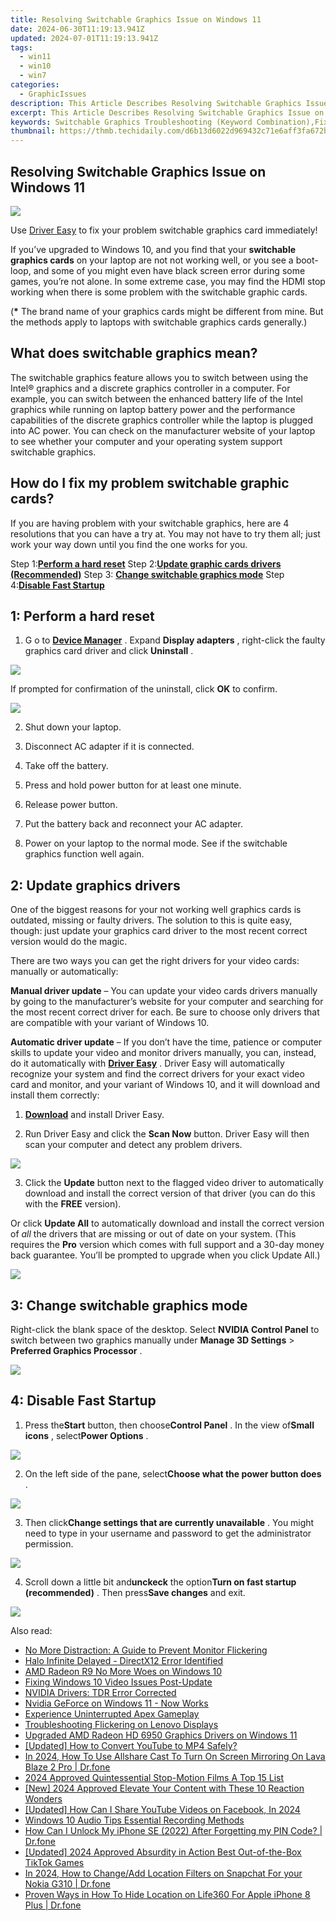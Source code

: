 ```yaml
---
title: Resolving Switchable Graphics Issue on Windows 11
date: 2024-06-30T11:19:13.941Z
updated: 2024-07-01T11:19:13.941Z
tags:
  - win11
  - win10
  - win7
categories:
  - GraphicIssues
description: This Article Describes Resolving Switchable Graphics Issue on Windows 11
excerpt: This Article Describes Resolving Switchable Graphics Issue on Windows 11
keywords: Switchable Graphics Troubleshooting (Keyword Combination),Fixing Switchable Graphics Errors in Windows 11,Resolving Dual GPU Issue on Windows 11,Windows 11 Switchable Display Problem Solutions,Correcting Hybrid Graphics Failures on Windows 11,Improve Switchable Graphics Performance (Windows),Fix Switchable Graphics in Windows 11 (Title Keyword)
thumbnail: https://thmb.techidaily.com/d6b13d6022d969432c71e6aff3fa672b2a4e175cf75b9d02e24d28aea894a489.jpg
---
```


## Resolving Switchable Graphics Issue on Windows 11

![](https://images.drivereasy.com/wp-content/uploads/2016/11/switchable-graphics-card.jpg)

 Use [Driver Easy](https://tools.techidaily.com/drivereasy/download/) to fix your problem switchable graphics card immediately!

 If you’ve upgraded to Windows 10, and you find that your **switchable graphics cards** on your laptop are not not working well, or you see a boot-loop, and some of you might even have black screen error during some games, you’re not alone. In some extreme case, you may find the HDMI stop working when there is some problem with the switchable graphic cards.

 (**\***  The brand name of your graphics cards might be different from mine. But the methods apply to laptops with switchable graphics cards generally.)

## What does switchable graphics mean?

 The switchable graphics feature allows you to switch between using the Intel® graphics and a discrete graphics controller in a computer. For example, you can switch between the enhanced battery life of the Intel graphics while running on laptop battery power and the performance capabilities of the discrete graphics controller while the laptop is plugged into AC power. You can check on the manufacturer website of your laptop to see whether your computer and your operating system support switchable graphics.

## How do I fix my problem switchable graphic cards?

 If you are having problem with your switchable graphics, here are 4 resolutions that you can have a try at. You may not have to try them all; just work your way down until you find the one works for you.

 Step 1:[**Perform a hard reset**](#m2)
 Step 2:[**Update graphic cards drivers (Recommended)**](#m3)
 Step 3: [**Change switchable graphics mode**](#m4)
 Step 4:**[Disable Fast Startup](#m5)**

## 1: Perform a hard reset

1) G o to [**Device Manager**](https://tools.techidaily.com/drivereasy/download/) . Expand **Display adapters**  , right-click the faulty graphics card driver and click **Uninstall** .

![](https://images.drivereasy.com/wp-content/uploads/2016/11/uninstall-display-adapters.jpg)

 If prompted for confirmation of the uninstall, click **OK** to confirm.

![](https://images.drivereasy.com/wp-content/uploads/2016/11/ok.png)

2) Shut down your laptop.

3) Disconnect AC adapter if it is connected.

4) Take off the battery.

5) Press and hold power button for at least one minute.

6) Release power button.

7) Put the battery back and reconnect your AC adapter.

8) Power on your laptop to the normal mode. See if the switchable graphics function well again.

## 2: Update graphics drivers

 One of the biggest reasons for your not working well graphics cards is outdated, missing or faulty drivers. The solution to this is quite easy, though: just update your graphics card driver to the most recent correct version would do the magic.

There are two ways you can get the right drivers for your video cards: manually or automatically:

**Manual driver update** –  You can update your video cards drivers manually by going to the manufacturer’s website for your computer and searching for the most recent correct driver for each. Be sure to choose only drivers that are compatible with your variant of Windows 10\.

**Automatic driver update**  – If you don’t have the time, patience or computer skills to update your video and monitor drivers manually, you can, instead, do it automatically with **[Driver Easy](https://tools.techidaily.com/drivereasy/download/)**  . Driver Easy will automatically recognize your system and find the correct drivers for your exact video card and monitor, and your variant of Windows 10, and it will download and install them correctly:

 1) **[Download](https://tools.techidaily.com/drivereasy/download/)**   and install Driver Easy.

 2) Run Driver Easy and click the **Scan Now**   button. Driver Easy will then scan your computer and detect any problem drivers.

![](https://images.drivereasy.com/wp-content/uploads/2017/12/img_5a44db475937d.png)

 3) Click the **Update**  button next to the flagged video driver to automatically download and install the correct version of that driver (you can do this with the **FREE** version).

Or click **Update All**  to automatically download and install the correct version of _all_  the drivers that are missing or out of date on your system. (This requires the **Pro** version which comes with full support and a 30-day money back guarantee. You’ll be prompted to upgrade when you click Update All.)

![](https://images.drivereasy.com/wp-content/uploads/2017/12/img_5a44db5786b60.jpg)

##  3: Change switchable graphics mode

 Right-click the blank space of the desktop. Select **NVIDIA Control Panel**  to switch between two graphics manually under **Manage 3D Settings** \> **Preferred Graphics Processor** .

![](https://images.drivereasy.com/wp-content/uploads/2016/11/manage-3d-settings-preferred-graphics-processor.jpg)

## 4: Disable Fast Startup

 1) Press the**Start** button, then choose**Control Panel** . In the view of**Small icons** , select**Power Options** .

![](https://images.drivereasy.com/wp-content/uploads/2016/10/power-options-control-panel.jpg)

 2) On the left side of the pane, select**Choose what the power button does** .

![](https://images.drivereasy.com/wp-content/uploads/2016/10/choose-what-the-power-button-does.jpg)

 3) Then click**Change settings that are currently unavailable** . You might need to type in your username and password to get the administrator permission.

![](https://images.drivereasy.com/wp-content/uploads/2016/10/change-settings-that-are-currently-unavailable.jpg)

 4) Scroll down a little bit and**unckeck** the option**Turn on fast startup (recommended)** . Then press**Save changes** and exit.

![](https://images.drivereasy.com/wp-content/uploads/2016/10/turn-on-fast-startup-recommended-600x454.jpg)

<ins class="adsbygoogle"
     style="display:block"
     data-ad-format="autorelaxed"
     data-ad-client="ca-pub-7571918770474297"
     data-ad-slot="1223367746"></ins>



<ins class="adsbygoogle"
     style="display:block"
     data-ad-client="ca-pub-7571918770474297"
     data-ad-slot="8358498916"
     data-ad-format="auto"
     data-full-width-responsive="true"></ins>

<span class="atpl-alsoreadstyle">Also read:</span>
<div><ul>
<li><a href="https://graphic-issues.techidaily.com/no-more-distraction-a-guide-to-prevent-monitor-flickering/"><u>No More Distraction: A Guide to Prevent Monitor Flickering</u></a></li>
<li><a href="https://graphic-issues.techidaily.com/halo-infinite-delayed-directx12-error-identified/"><u>Halo Infinite Delayed - DirectX12 Error Identified</u></a></li>
<li><a href="https://graphic-issues.techidaily.com/amd-radeon-r9-no-more-woes-on-windows-10/"><u>AMD Radeon R9 No More Woes on Windows 10</u></a></li>
<li><a href="https://graphic-issues.techidaily.com/fixing-windows-10-video-issues-post-update/"><u>Fixing Windows 10 Video Issues Post-Update</u></a></li>
<li><a href="https://graphic-issues.techidaily.com/nvidia-drivers-tdr-error-corrected/"><u>NVIDIA Drivers: TDR Error Corrected</u></a></li>
<li><a href="https://graphic-issues.techidaily.com/1719818152861-nvidia-geforce-on-windows-11-now-works/"><u>Nvidia GeForce on Windows 11 - Now Works</u></a></li>
<li><a href="https://graphic-issues.techidaily.com/experience-uninterrupted-apex-gameplay/"><u>Experience Uninterrupted Apex Gameplay</u></a></li>
<li><a href="https://graphic-issues.techidaily.com/troubleshooting-flickering-on-lenovo-displays/"><u>Troubleshooting Flickering on Lenovo Displays</u></a></li>
<li><a href="https://graphic-issues.techidaily.com/upgraded-amd-radeon-hd-6950-graphics-drivers-on-windows-11/"><u>Upgraded AMD Radeon HD 6950 Graphics Drivers on Windows 11</u></a></li>
<li><a href="https://youtube-video-recordings.techidaily.com/updated-how-to-convert-youtube-to-mp4-safely/"><u>[Updated] How to Convert YouTube to MP4 Safely?</u></a></li>
<li><a href="https://screen-mirror.techidaily.com/in-2024-how-to-use-allshare-cast-to-turn-on-screen-mirroring-on-lava-blaze-2-pro-drfone-by-drfone-android/"><u>In 2024, How To Use Allshare Cast To Turn On Screen Mirroring On Lava Blaze 2 Pro | Dr.fone</u></a></li>
<li><a href="https://extra-support.techidaily.com/2024-approved-quintessential-stop-motion-films-a-top-15-list/"><u>2024 Approved  Quintessential Stop-Motion Films  A Top 15 List</u></a></li>
<li><a href="https://youtube-blog.techidaily.com/024-approved-elevate-your-content-with-these-10-reaction-wonders/"><u>[New] 2024 Approved  Elevate Your Content with These 10 Reaction Wonders</u></a></li>
<li><a href="https://facebook-video-content.techidaily.com/updated-how-can-i-share-youtube-videos-on-facebook-in-2024/"><u>[Updated] How Can I Share YouTube Videos on Facebook, In 2024</u></a></li>
<li><a href="https://extra-lessons.techidaily.com/windows-10-audio-tips-essential-recording-methods/"><u>Windows 10 Audio Tips  Essential Recording Methods</u></a></li>
<li><a href="https://iphone-unlock.techidaily.com/how-can-i-unlock-my-iphone-se-2022-after-forgetting-my-pin-code-drfone-by-drfone-ios/"><u>How Can I Unlock My iPhone SE (2022) After Forgetting my PIN Code? | Dr.fone</u></a></li>
<li><a href="https://tiktok-video-files.techidaily.com/updated-2024-approved-absurdity-in-action-best-out-of-the-box-tiktok-games/"><u>[Updated] 2024 Approved  Absurdity in Action  Best Out-of-the-Box TikTok Games</u></a></li>
<li><a href="https://location-social.techidaily.com/in-2024-how-to-changeadd-location-filters-on-snapchat-for-your-nokia-g310-drfone-by-drfone-virtual-android/"><u>In 2024, How to Change/Add Location Filters on Snapchat For your Nokia G310 | Dr.fone</u></a></li>
<li><a href="https://location-social.techidaily.com/proven-ways-in-how-to-hide-location-on-life360-for-apple-iphone-8-plus-drfone-by-drfone-virtual-ios/"><u>Proven Ways in How To Hide Location on Life360 For Apple iPhone 8 Plus | Dr.fone</u></a></li>
</ul></div>
